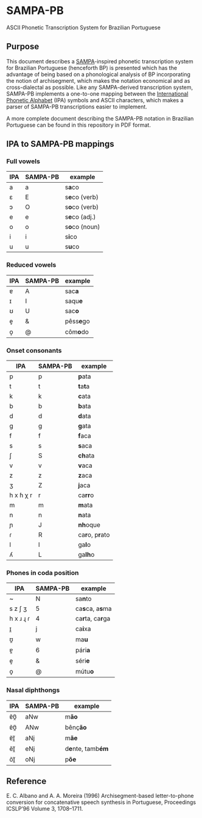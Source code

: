 # SAMPA-PB

ASCII Phonetic Transcription System for Brazilian Portuguese

## Purpose

This document describes a [SAMPA](https://www.phon.ucl.ac.uk/home/sampa/index.html)-inspired phonetic transcription system for Brazilian Portuguese (henceforth BP) is presented which has the advantage of being based on a phonological analysis of BP incorporating the notion of archisegment, which makes the notation economical and as cross-dialectal as possible. Like any SAMPA-derived transcription system, SAMPA-PB implements a one-to-one mapping between the [International Phonetic Alphabet](https://www.internationalphoneticassociation.org/content/ipa-chart) (IPA) symbols and ASCII characters, which makes a parser of SAMPA-PB transcriptions easier to implement.

A more complete document describing the SAMPA-PB notation in Brazilian Portuguese can be found in this repository in PDF format.

## IPA to SAMPA-PB mappings

### Full vowels

| IPA | SAMPA-PB | example  |
| --- | -------- | -------  |
| a   | a        | s**a**co |
| ɛ   | E        | s**e**co (verb) |
| ɔ   | O        | s**o**co (verb) |
| e   | e        | s**e**co (adj.) |
| o   | o        | s**o**co (noun) |
| i   | i        | s**i**co |
| u   | u        | s**u**co |

### Reduced vowels

| IPA | SAMPA-PB | example  |
| --- | -------- | -------  |
| ɐ   | A        | sac**a** |
| ɪ   | I        | saqu**e** |
| ʊ   | U        | sac**o**  |
| e̝   | &        | pêss**e**go |
| o̝   | @        | côm**o**do  |

### Onset consonants

| IPA | SAMPA-PB | example  |
| --- | -------- | -------  |
| p   | p        | **p**ata     |
| t   | t        | **t**a**t**a |
| k   | k        | **c**ata     |
| b   | b        | **b**ata     |
| d   | d        | **d**ata     |
| ɡ   | g        | **g**ata     |
| f   | f        | **f**aca     |
| s   | s        | **s**aca     |
| ʃ   | S        | **ch**ata    |
| v   | v        | **v**aca     |
| z   | z        | **z**aca     |
| ʒ   | Z        | **j**aca     |
| h x ɦ χ r | r  | ca**rr**o    |
| m   | m        | **m**ata     |
| n   | n        | **n**ata     |
| ɲ   | J        | **nh**oque     |
| ɾ   | R        | ca**r**o, p**r**ato |
| l   | l        | ga**l**o       |
| ʎ   | L        | ga**lh**o      |

### Phones in coda position

| IPA | SAMPA-PB | example  |
| --- | -------- | -------  |
| ~   | N        | sa**n**to |
| s z ʃ ʒ | 5    | ca**s**ca, a**s**ma  |
| h x ɹ ɻ ɾ | 4  | ca**r**ta, ca**r**ga |
| ɪ̯  | j         | ca**i**xa |
| ʊ̯  | w         | ma**u**   |
| ɐ̯  | 6         | pári**a** |
| e̝  | &         | séri**e** |
| o̝  | @         | mútu**o** |

### Nasal diphthongs

| IPA | SAMPA-PB | example  |
| --- | -------- | -------  |
| ɐ̃ʊ̯̃  | aNw      | m**ão**  |
| ɐ̃ʊ̯̃  | ANw      | bênç**ão** |
| ɐ̃ɪ̯̃  | aNj      | m**ãe**  |
| ẽɪ̯̃  | eNj      | d**e**nte, tamb**ém** |   
| õɪ̯̃  | oNj      | p**õe** |

## Reference

E. C. Albano and A. A. Moreira (1996) Archisegment-based letter-to-phone conversion for concatenative speech synthesis in Portuguese, Proceedings ICSLP’96 Volume 3, 1708–1711.
